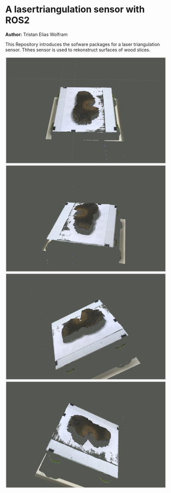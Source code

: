 # A lasertriangulation  sensor with ROS2

**Author:** Tristan Elias Wolfram

This Repository introduces the sofware packages for a laser triangulation sensor. Thhes sensor is used to rekonstruct surfaces of wood slices.  

![scan0](doc_imgs/scan_img_0.png)
![scan1](doc_imgs/scan_img_1.png)
![scan2](doc_imgs/scan_img_2.png)
![scan3](doc_imgs/scan_img_3.png)

